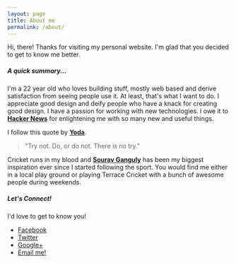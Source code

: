 ```yaml
---
layout: page
title: About me 
permalink: /about/
---
```

Hi, there!
Thanks for visiting my personal website. I'm glad that you decided to get to know me better.
##### A quick summary...
I'm a 22 year old who loves building stuff, mostly web based and derive satisfaction from seeing people use it. At least, that's what I want to do. I appreciate good design and deify people who have a knack for creating good design. I have a passion for working with new technologies. I owe it to **[Hacker News](https://news.ycombinator.com/)** for enlightening me with so many new and useful things. 

I follow this quote by **[Yoda](http://en.wikipedia.org/wiki/Yoda)**.
> "Try not. Do, or do not. There is no try."

Cricket runs in my blood and **[Sourav Ganguly](http://en.wikipedia.org/wiki/Sourav_Ganguly)** has been my biggest inspiration ever since I started following the sport. You would find me either in a local play ground or playing Terrace Cricket with a bunch of awesome people during weekends. 

##### Let's Connect!
I'd love to get to know you! 	

* [Facebook](http://facebook.com/ananth.madhavan)
* [Twitter](http://twitter.com/AnanthMadhavan)
* [Google+](htpp://plus.google.com/+AnanthMadhavan)
* <a href="mailto:ananthmadhavan6@gmail.com">Email me!</a>
